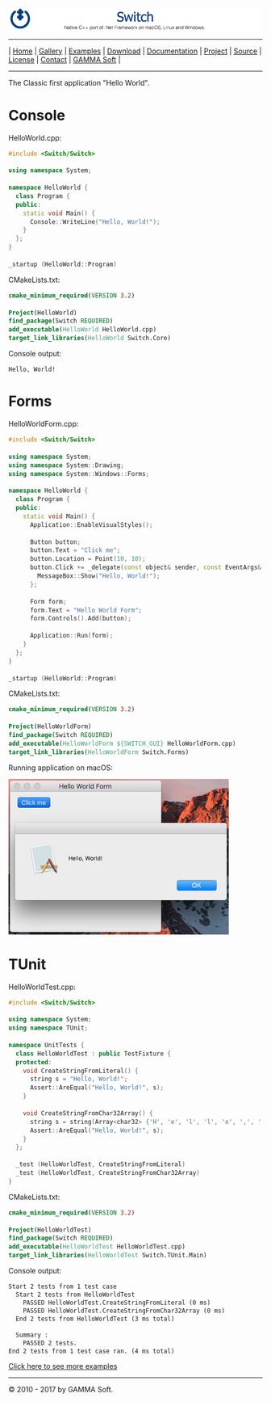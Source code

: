 ![Switch Header](Images/SwitchNativeC++port.png)
______________________________________________________________________________________________
| [Home](Home.md) | [Gallery](Gallery.md) | [Examples](Examples.md) | [Download](Download.md) | [Documentation](Documentation.md) | [Project](https://sourceforge.net/projects/switchpro) | [Source](https://github.com/gammasoft71/switch) | [License](License.md) | [Contact](Contact.md) | [GAMMA Soft](https://gammasoft71.wixsite.com/gammasoft) |
______________________________________________________________________________________________

The Classic first ​application "Hello World".

# Console

HelloWorld.cpp:

```c++
#include <Switch/Switch>
​
using namespace System;
​
namespace HelloWorld {
  class Program {
  public:
    static void Main() {
      Console::WriteLine("Hello, World!");
    }
  };
}
​
_startup (HelloWorld::Program)
```

CMakeLists.txt:

```cmake
cmake_minimum_required(VERSION 3.2)
 
Project(HelloWorld)
find_package(Switch REQUIRED)
add_executable(HelloWorld HelloWorld.cpp)
target_link_libraries(HelloWorld Switch.Core)
```

Console output:

```
Hello, World!
```

# Forms

HelloWorldForm.cpp:

```c++
#include <Switch/Switch>
 
using namespace System;
using namespace System::Drawing;
using namespace System::Windows::Forms;
​
namespace HelloWorld {
  class Program {
  public:
    static void Main() {
      Application::EnableVisualStyles();
     
      Button button;
      button.Text = "Click me";
      button.Location = Point(10, 10);
      button.Click += _delegate(const object& sender, const EventArgs& e) {
        MessageBox::Show("Hello, World!");
      };
​
      Form form;
      form.Text = "Hello World Form";
      form.Controls().Add(button);
​
      Application::Run(form);
    }
  };
}
 
_startup (HelloWorld::Program)
```

CMakeLists.txt:

```cmake
cmake_minimum_required(VERSION 3.2)
 
Project(HelloWorldForm)
find_package(Switch REQUIRED)
add_executable(HelloWorldForm ${SWITCH_GUI} HelloWorldForm.cpp)
target_link_libraries(HelloWorldForm Switch.Forms)
```
Running application on macOS:

![HelloWorldForms](Images/Examples/Forms/HelloWorldFormM.png)

# TUnit

HelloWorldTest.cpp:

```c++
#include <Switch/Switch>
 
using namespace System;
using namespace TUnit;
 
namespace UnitTests {
  class HelloWorldTest : public TestFixture {
  protected:
    void CreateStringFromLiteral() {
      string s = "Hello, World!";
      Assert::AreEqual("Hello, World!", s);
    }
 
    void CreateStringFromChar32Array() {
      string s = string(Array<char32> {'H', 'e', 'l', 'l', 'o', ',', ' ', 'W', 'o', 'r', 'l', 'd', '!'});
      Assert::AreEqual("Hello, World!", s);
    }
  };
 
  _test (HelloWorldTest, CreateStringFromLiteral)
  _test (HelloWorldTest, CreateStringFromChar32Array)
}
```

CMakeLists.txt:

```cmake
cmake_minimum_required(VERSION 3.2)
​
Project(HelloWorldTest)
find_package(Switch REQUIRED)
add_executable(HelloWorldTest HelloWorldTest.cpp)
target_link_libraries(HelloWorldTest Switch.TUnit.Main)
```
Console output:

```
Start 2 tests from 1 test case
  Start 2 tests from HelloWorldTest
    PASSED HelloWorldTest.CreateStringFromLiteral (0 ms)
    PASSED HelloWorldTest.CreateStringFromChar32Array (0 ms)
  End 2 tests from HelloWorldTest (3 ms total)
 
  Summary :
    PASSED 2 tests.
End 2 tests from 1 test case ran. (4 ms total)
```

[Click here to see more examples](https://github.com/gammasoft71/Switch/tree/master/Examples)

______________________________________________________________________________________________
© 2010 - 2017 by GAMMA Soft.
